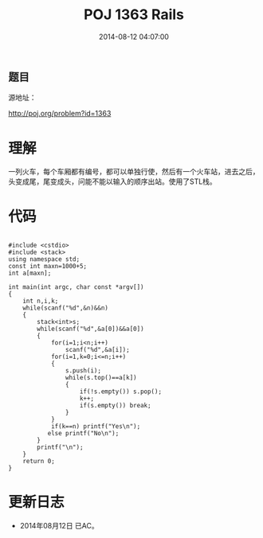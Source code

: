 ﻿---
layout: post
title: POJ 1363 Rails
date: 2014-08-12 04:07:00
categories: Exercise
toc: true
---
## 题目
源地址：

http://poj.org/problem?id=1363

# 理解
一列火车，每个车厢都有编号，都可以单独行使，然后有一个火车站，进去之后，头变成尾，尾变成头，问能不能以输入的顺序出站。使用了STL栈。

<!-- more -->

# 代码

```

#include <cstdio>
#include <stack>
using namespace std;
const int maxn=1000+5;
int a[maxn];

int main(int argc, char const *argv[])
{
    int n,i,k;
    while(scanf("%d",&n)&&n)
    {
        stack<int>s;
        while(scanf("%d",&a[0])&&a[0])
        {
            for(i=1;i<n;i++)
                scanf("%d",&a[i]);
            for(i=1,k=0;i<=n;i++)
            {
                s.push(i);
                while(s.top()==a[k])
                {
                    if(!s.empty()) s.pop();
                    k++;
                    if(s.empty()) break;
                }
            }
            if(k==n) printf("Yes\n");
           else printf("No\n");
        }
        printf("\n");
    }
    return 0;
}

```

# 更新日志
- 2014年08月12日 已AC。